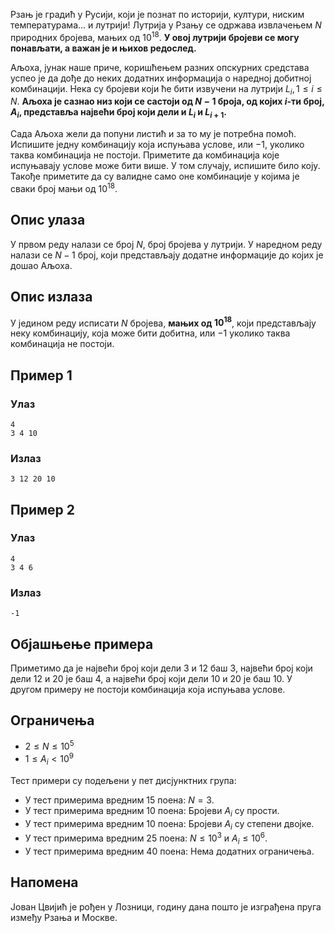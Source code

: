 ﻿
Рзањ је градић у Русији, који је познат по историји, култури, ниским температурама... и лутрији! Лутрија у Рзању се одржава извлачењем $N$ природних бројева, мањих од $10^{18}$. **У овој лутрији бројеви се могу понављати, а важан је и њихов редослед.**


Аљоха, јунак наше приче, коришћењем разних опскурних средстава успео је да дође до неких додатних информација о наредној добитној комбинацији. Нека су бројеви који ће бити извучени на лутрији $L_{i}, 1 \leq i \leq N$. **Аљоха је сазнао низ који се састоји од $N-1$ броја, од којих $i$-ти број, $A_{i}$, представља највећи број који дели и $L_{i}$ и $L_{i+1}$.**


Сада Аљоха жели да попуни листић и за то му је потребна помоћ. Испишите једну комбинацију која испуњава услове, или $-1$, уколико таква комбинација не постоји. Приметите да комбинација које испуњавају услове може бити више. У том случају, испишите било коју. Такође приметите да су валидне само оне комбинације у којима је сваки број мањи од $10^{18}$.


## Опис улаза

У првом реду налази се број $N$, број бројева у лутрији.
У наредном реду налази се $N-1$ број, који представљају додатне информације до којих је дошао Аљоха.

## Опис излаза

У једином реду исписати $N$ бројева, **мањих од $10^{18}$**, који представљају неку комбинацију, која може бити добитна, или $-1$ уколико таква комбинација не постоји.

## Пример 1

### Улаз

```
4
3 4 10
```

### Излаз

```
3 12 20 10
```

## Пример 2

### Улаз

```
4
3 4 6
```

### Излаз

```
-1
```

## Објашњење примера
Приметимо да је највећи број који дели $3$ и $12$ баш $3$, највећи број који дели $12$ и  $20$ је баш $4$, а највећи број који дели $10$ и $20$ је баш $10$. У другом примеру не постоји комбинација која испуњава услове.

## Ограничења
* $2 \leq N \leq 10^{5}$
* $1 \leq A_{i} < 10^9$

Тест примери су подељени у пет дисјунктних група:

* У тест примерима вредним 15 поена: $N = 3$.
* У тест примерима вредним 10 поена: Бројеви $A_{i}$ су прости.
* У тест примерима вредним 10 поена: Бројеви $A_{i}$ су степени двојке.
* У тест примерима вредним 25 поена: $N \leq 10^3$ и $A_{i} \leq 10^6$.
* У тест примерима вредним 40 поена: Нема додатних ограничења.

## Напомена
Јован Цвијић је рођен у Лозници, годину дана пошто је изграђена пруга између Рзања и Москве.
